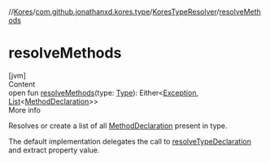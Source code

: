 //[Kores](../../index.md)/[com.github.jonathanxd.kores.type](../index.md)/[KoresTypeResolver](index.md)/[resolveMethods](resolve-methods.md)



# resolveMethods  
[jvm]  
Content  
open fun [resolveMethods](resolve-methods.md)(type: [Type](https://docs.oracle.com/javase/8/docs/api/java/lang/reflect/Type.html)): Either<[Exception](https://kotlinlang.org/api/latest/jvm/stdlib/kotlin/-exception/index.html), [List](https://kotlinlang.org/api/latest/jvm/stdlib/kotlin.collections/-list/index.html)<[MethodDeclaration](../../com.github.jonathanxd.kores.base/-method-declaration/index.md)>>  
More info  


Resolves or create a list of all [MethodDeclaration](../../com.github.jonathanxd.kores.base/-method-declaration/index.md) present in type.



The default implementation delegates the call to [resolveTypeDeclaration](resolve-type-declaration.md) and extract property value.

  



